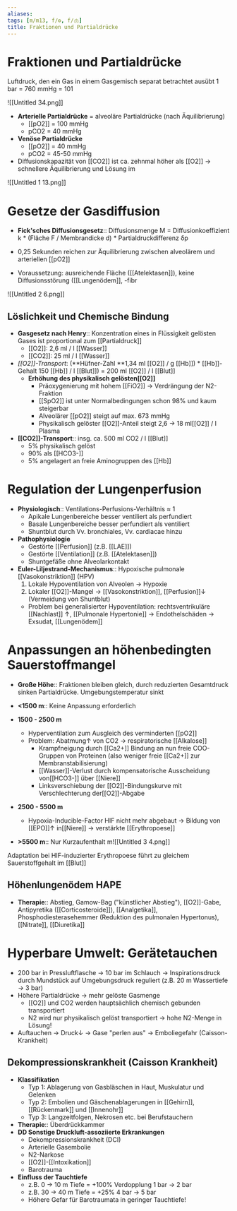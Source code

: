 ```yaml
---
aliases: 
tags: [m/m13, f/⚙️, f/🫁]
title: Fraktionen und Partialdrücke
---
```

# Fraktionen und Partialdrücke

Luftdruck, den ein Gas in einem Gasgemisch separat betrachtet ausübt
1 bar = 760 mmHg = 101

![[Untitled 34.png]]

- **Arterielle Partialdrücke** = alveoläre Partialdrücke (nach Äquilibrierung)
    - [[pO2]] = 100 mmHg
    - pCO2 = 40 mmHg
- **Venöse Partialdrücke**
    - [[pO2]] = 40 mmHg
    - pCO2 = 45-50 mmHg
- Diffusionskapazität von [[CO2]] ist ca. zehnmal höher als [[O2]] → schnellere Äquilibrierung und Lösung im 

![[Untitled 1 13.png]]

# Gesetze der Gasdiffusion

- **Fick'sches Diffusionsgesetz**:: Diffusionsmenge M = Diffusionkoeffizient k * (Fläche F / Membrandicke d) * Partialdruckdifferenz δp

- 0,25 Sekunden reichen zur Äquilibrierung zwischen alveolärem und arteriellen [[pO2]]
- Voraussetzung: ausreichende Fläche ([[Atelektasen]]), keine Diffusionsstörung ([[Lungenödem]], -fibr

![[Untitled 2 6.png]]

## Löslichkeit und Chemische Bindung

- **Gasgesetz nach Henry**:: Konzentration eines in Flüssigkeit gelösten Gases ist proportional zum [[Partialdruck]]
    - [[O2]]: 2,6 ml / l [[Wasser]]
    - [[CO2]]: 25 ml / l [[Wasser]]
- *[[O2]]-Transport*: (**Hüfner-Zahl **1,34 ml [[O2]] / g [[Hb]]) * [[Hb]]-Gehalt 150 [[Hb]] / l [[Blut]]) = 200 ml [[O2]] / l [[Blut]]
    - **Erhöhung des physikalisch gelösten[[O2]]**
        - Präoxygenierung mit hohem [[FiO2]] → Verdrängung der N2-Fraktion
        - [[SpO2]] ist unter Normalbedingungen schon 98% und kaum steigerbar
        - Alveolärer [[pO2]] steigt auf max. 673 mmHg
        - Physikalisch gelöster [[O2]]-Anteil steigt 2,6 → 18 ml[[O2]] / l Plasma
- **[[CO2]]-Transport**:: insg. ca. 500 ml CO2 / l [[Blut]]
    - 5% physikalisch gelöst
    - 90% als [[HCO3-]]
    - 5% angelagert an freie Aminogruppen des [[Hb]]

# Regulation der Lungenperfusion

- **Physiologisch**:: Ventilations-Perfusions-Verhältnis ≈ 1
    - Apikale Lungenbereiche besser ventiliert als perfundiert
    - Basale Lungenbereiche besser perfundiert als ventiliert
    - Shuntblut durch Vv. bronchiales, Vv. cardiacae hinzu
- **Pathophysiologie**
    - Gestörte [[Perfusion]] (z.B. [[LAE]])
    - Gestörte [[Ventilation]] (z.B. [[Atelektasen]])
    - Shuntgefäße ohne Alveolarkontakt
- **Euler-Liljestrand-Mechanismus**:: Hypoxische pulmonale [[Vasokonstriktion]] (HPV)
    1. Lokale Hypoventilation von Alveolen → Hypoxie
    2. Lokaler [[O2]]-Mangel → [[Vasokonstriktion]], [[Perfusion]]↓ (Vermeidung von Shuntblut)
    - Problem bei generalisierter Hypoventilation: rechtsventrikuläre [[Nachlast]] ↑, [[Pulmonale Hypertonie]] → Endothelschäden → Exsudat, [[Lungenödem]]

# Anpassungen an höhenbedingten Sauerstoffmangel

- **Große Höhe**:: Fraktionen bleiben gleich, durch reduzierten Gesamtdruck sinken Partialdrücke. Umgebungstemperatur sinkt

- **<1500 m**:: Keine Anpassung erforderlich
- **1500 - 2500 m**
    - Hyperventilation zum Ausgleich des verminderten [[pO2]]
    - Problem: Abatmung↑ von CO2 → respiratorische [[Alkalose]]
        - Krampfneigung durch [[Ca2+]] Bindung an nun freie COO- Gruppen von Proteinen (also weniger freie [[Ca2+]] zur Membranstabilisierung)
        - [[Wasser]]-Verlust durch kompensatorische Ausscheidung von[[HCO3-]] über [[Niere]]
        - Linksverschiebung der [[O2]]-Bindungskurve mit Verschlechterung der[[O2]]-Abgabe
- **2500 - 5500 m**
    - Hypoxia-Inducible-Factor HIF nicht mehr abgebaut → Bildung von [[EPO]]↑ in[[Niere]] → verstärkte [[Erythropoese]]
- **>5500 m**:: Nur Kurzaufenthalt m![[Untitled 3 4.png]]

Adaptation bei HIF-induzierter Erythropoese führt zu gleichem Sauerstoffgehalt im [[Blut]]

## Höhenlungenödem HAPE

- **Therapie**:: Abstieg, Gamow-Bag ("künstlicher Abstieg"), [[O2]]-Gabe, Antipyretika ([[Corticosteroide]]), [[Analgetika]], Phosphodiesterasehemmer (Reduktion des pulmonalen Hypertonus), [[Nitrate]], [[Diuretika]]

# Hyperbare Umwelt: Gerätetauchen

- 200 bar in Pressluftflasche → 10 bar im Schlauch → Inspirationsdruck durch Mundstück auf Umgebungsdruck reguliert (z.B. 20 m Wassertiefe → 3 bar)
- Höhere Partialdrücke → mehr gelöste Gasmenge
    - [[O2]] und CO2 werden hauptsächlich chemisch gebunden transportiert
    - N2 wird nur physikalisch gelöst transportiert → hohe N2-Menge in Lösung!
- Auftauchen → Druck↓ → Gase "perlen aus" → Emboliegefahr (Caisson-Krankheit)

## Dekompressionskrankheit (Caisson Krankheit)

- **Klassifikation**
    - Typ 1: Ablagerung von Gasbläschen in Haut, Muskulatur und Gelenken
    - Typ 2: Embolien und Gäschenablagerungen in [[Gehirn]], [[Rückenmark]] und [[Innenohr]]
    - Typ 3: Langzeitfolgen, Nekrosen etc. bei Berufstauchern
- **Therapie**:: Überdrückkammer
- **DD Sonstige Druckluft-assoziierte Erkrankungen**
    - Dekompressionskrankheit (DCI)
    - Arterielle Gasembolie
    - N2-Narkose
    - [[O2]]-[[Intoxikation]]
    - Barotrauma
- **Einfluss der Tauchtiefe**
    - z.B. 0 → 10 m Tiefe = +100% Verdopplung 1 bar → 2 bar
    - z.B. 30 → 40 m Tiefe = +25% 4 bar → 5 bar
    - Höhere Gefar für Barotraumata in geringer Tauchtiefe!


